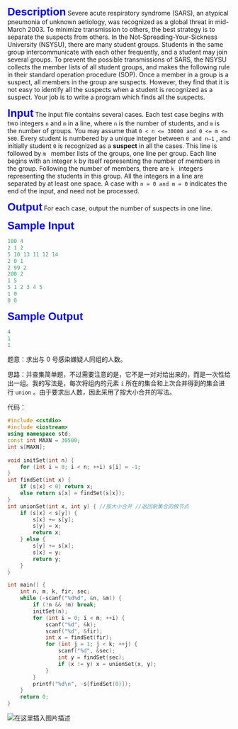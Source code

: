  
 <b><font face="Helvetica" color="blue" size="5">Description</font></b>
Severe acute respiratory syndrome (SARS), an atypical pneumonia of unknown aetiology, was recognized as a global threat in mid-March 2003. To minimize transmission to others, the best strategy is to separate the suspects from others.
In the Not-Spreading-Your-Sickness University (NSYSU), there are many student groups. Students in the same group intercommunicate with each other frequently, and a student may join several groups. To prevent the possible transmissions of SARS, the NSYSU collects the member lists of all student groups, and makes the following rule in their standard operation procedure (SOP).
Once a member in a group is a suspect, all members in the group are suspects.
However, they find that it is not easy to identify all the suspects when a student is recognized as a suspect. Your job is to write a program which finds all the suspects.

 <b><font face="Helvetica" color="blue" size="5">Input</font></b>
The input file contains several cases. Each test case begins with two integers `n` and `m` in a line, where `n` is the number of students, and `m` is the number of groups. You may assume that `0 < n <= 30000 and 0 <= m <= 500`. Every student is numbered by a unique integer between `0 and n−1` , and initially student `0` is recognized as a **suspect** in all the cases. This line is followed by `m ` member lists of the groups, one line per group. Each line begins with an integer `k` by itself representing the number of members in the group. Following the number of members, there are `k ` integers representing the students in this group. All the integers in a line are separated by at least one space.
A case with `n = 0 and m = 0` indicates the end of the input, and need not be processed.

 <b><font face="Helvetica" color="blue" size="5">Output</font></b>
For each case, output the number of suspects in one line.

 <b><font face="Helvetica" color="blue" size="5">Sample Input</font></b>

```cpp
100 4
2 1 2
5 10 13 11 12 14
2 0 1
2 99 2
200 2
1 5
5 1 2 3 4 5
1 0
0 0
```
 <b><font face="Helvetica" color="blue" size="5">Sample Output</font></b>
```cpp
4
1
1
```

题意：求出与 $0$ 号感染嫌疑人同组的人数。
 
思路：并查集简单题，不过需要注意的是，它不是一对对给出来的，而是一次性给出一组。我的写法是，每次将组内的元素 `i` 所在的集合和上次合并得到的集合进行 `union` 。由于要求出人数，因此采用了按大小合并的写法。

代码：
```cpp
#include <cstdio> 
#include <iostream>
using namespace std;
const int MAXN = 30500;
int s[MAXN];
 
void initSet(int n) {
	for (int i = 0; i < n; ++i) s[i] = -1;
}
int findSet(int x) {
	if (s[x] < 0) return x;
	else return s[x] = findSet(s[x]); 
}
int unionSet(int x, int y) { //按大小合并 //返回新集合的根节点 
	if (s[x] < s[y]) {
		s[x] += s[y];
		s[y] = x;
		return x;
	} else {
		s[y] += s[x];
		s[x] = y;
		return y;
	}
}

int main() {
	int n, m, k, fir, sec;
	while (~scanf("%d%d", &n, &m)) {
		if (!n && !m) break;
		initSet(n);
		for (int i = 0; i < m; ++i) {
			scanf("%d", &k);
			scanf("%d", &fir);
			int	x = findSet(fir); 
			for (int j = 1; j < k; ++j) {
				scanf("%d", &sec);
				int y = findSet(sec);
				if (x != y) x = unionSet(x, y);
			}
		}
		printf("%d\n", -s[findSet(0)]);
	}
	return 0;
}
```
![在这里插入图片描述](https://img-blog.csdnimg.cn/20200609143456537.png)

